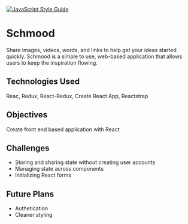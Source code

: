 [![JavaScript Style Guide](https://img.shields.io/badge/code_style-standard-brightgreen.svg)](https://standardjs.com)

# Schmood
Share images, videos, words, and links to help get your ideas started quickly. Schmood is a simple to use, web-based application that allows users to keep the inspiration flowing.

## Technologies Used
Reac, Redux, React-Redux, Create React App, Reactstrap

## Objectives
Create front end based application with React

## Challenges
- Storing and sharing state without creating user accounts
- Managing state across components
- Initializing React forms

## Future Plans
- Authetication
- Cleaner styling
